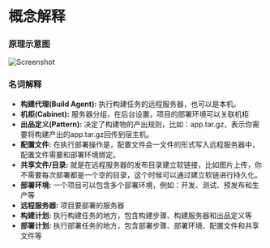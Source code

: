 # 概念解释


### 原理示意图

![Screenshot](http://piplin.com/img/principle.png?v1)

### 名词解释

* **构建代理(Build Agent):** 执行构建任务的远程服务器，也可以是本机。
* **机柜(Cabinet):** 服务器分组，在后台设置，项目的部署环境可以关联机柜
* **出品定义(Pattern):** 决定了构建物的产出规则，比如：app.tar.gz，表示你需要将构建产出的app.tar.gz回传到宿主机。
* **配置文件:** 在执行部署操作是，配置文件会一文件的形式写入远程服务器中，配置文件需要和部署环境绑定。
* **共享文件/目录:** 就是在远程服务器的发布目录建立软链接，比如图片上传，你不需要每次部署都是一个空的目录，这个时候可以通过建立软链进行持久化。
* **部署环境:** 一个项目可以包含多个部署环境，例如：开发、测试、预发布和生产等
* **远程服务器:** 项目要部署的服务器
* **构建计划:** 执行构建任务的地方，包含构建步骤、构建服务器和出品定义等
* **部署计划:** 执行部署任务的地方，包含部署步骤、部署环境、配置文件和共享文件等
